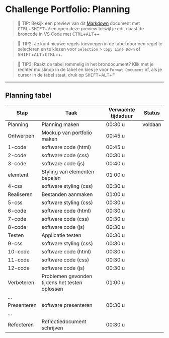# Challenge Portfolio: Planning

> :rocket: TIP: Bekijk een preview van dit [Markdown](https://guides.github.com/features/mastering-markdown/) document met <kbd>CTRL</kbd>+<kbd>SHIFT</kbd>+<kbd>V</kbd> en open deze preview terwijl je edit naast de broncode in VS Code met <kbd>CTRL</kbd>+<kbd>ALT</kbd>+<kbd>→</kbd>

> :rocket: TIP2: Je kunt nieuwe regels toevoegen in de tabel door een regel te selecteren en te kiezen voor `Selection` > `Copy Line Down` of <kbd>SHIFT</kbd>+<kbd>ALT</kbd>+<kbd>CTRL</kbd>+<kbd>↓</kbd>. 

> :rocket: TIP3: Raakt de tabel rommelig in het brondocument? Klik met je rechter muisknop in de tabel en kies je voor `Format Document` of, als je cursor in de tabel staat, druk op <kbd>SHIFT</kbd>+<kbd>ALT</kbd>+<kbd>F</kbd>

----

## Planning tabel

| Stap        | Taak                                           | Verwachte tijdsduur | Status |
| ----------- | ---------------------------------------------- | ------------------- | ------ |
| Planning    | Planning maken                                 | 00:30 u             | voldaan|
| Ontwerpen   | Mockup van portfolio maken                     | 00:45 u             |        | 
 | 1-code      | software code (html)                           | 00:45 u             |        | 
 | 2-code      | software code (css)                            | 00:30 u             |        |
 | 3-code      | software code (js)                             | 00:40 u             |        |  
 | elemtent    | Styling van elementen bepalen                  | 01:00 u             |        |
 | 4-css       | software styling (css)                        | 00:30 u             |        | 
| Realiseren  | Bestanden aanmaken                             | 01:00 u             |        |
 | 5-css       | software styling (css)                        | 00:30 u             |        | 
 | 6-code      | software code (html)                           | 00:30 u             |        | 
 | 7-code      | software code (css)                            | 00:30 u             |        |
 | 8-code      | software code (js)                             | 00:30 u             |        |  
| Testen      | Applicatie testen                              | 00:30 u             |        |
|  9-css       | software styling (css)                        | 00:30 u             |        | 
 | 10-code     | software code (html)                           | 00:30 u             |        | 
 | 11-code     | software code (css)                            | 00:30 u             |        |
 | 12-code     | software code (js)                             | 00:30 u             |        |  
| Verbeteren  | Problemen gevonden tijdens het testen oplossen | 01:00 u             |        |
| ...         |                                                |                     |        |
| Presenteren | software presenteren                           | 00:30 u             |        |
| ...         |                                                |                     |        |
| Refecteren  | Reflectiedocument schrijven                    | 00:30 u             |        |
